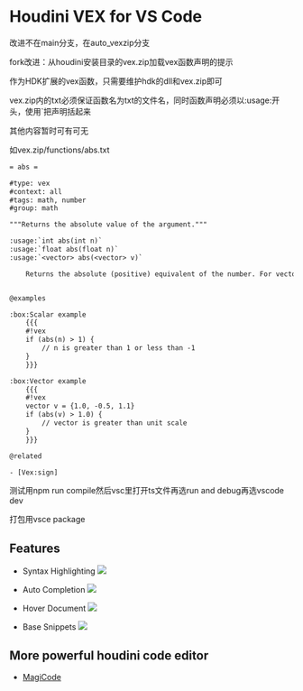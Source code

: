 # Houdini VEX for VS Code

改进不在main分支，在auto_vexzip分支

fork改进：从houdini安装目录的vex.zip加载vex函数声明的提示

作为HDK扩展的vex函数，只需要维护hdk的dll和vex.zip即可

vex.zip内的txt必须保证函数名为txt的文件名，同时函数声明必须以:usage:开头，使用`把声明括起来

其他内容暂时可有可无

如vex.zip/functions/abs.txt

```txt
= abs =

#type: vex
#context: all
#tags: math, number
#group: math

"""Returns the absolute value of the argument."""

:usage:`int abs(int n)`
:usage:`float abs(float n)`
:usage:`<vector> abs(<vector> v)`

    Returns the absolute (positive) equivalent of the number. For vectors, this is done per-component.


@examples

:box:Scalar example
    {{{
    #!vex
    if (abs(n) > 1) {
        // n is greater than 1 or less than -1
    }
    }}}

:box:Vector example
    {{{
    #!vex
    vector v = {1.0, -0.5, 1.1}
    if (abs(v) > 1.0) {
        // vector is greater than unit scale
    }
    }}}

@related

- [Vex:sign]
```

测试用npm run compile然后vsc里打开ts文件再选run and debug再选vscode dev

打包用vsce package

## Features

- Syntax Highlighting
![](https://raw.githubusercontent.com/supernova-explosion/houdini-vex-vscode-extension/main/images/syntax.png)

- Auto Completion
![](https://raw.githubusercontent.com/supernova-explosion/houdini-vex-vscode-extension/main/images/completion.png)

- Hover Document
![](https://raw.githubusercontent.com/supernova-explosion/houdini-vex-vscode-extension/main/images/hover.png)

- Base Snippets
![](https://raw.githubusercontent.com/supernova-explosion/houdini-vex-vscode-extension/main/images/snippets.png)

## More powerful houdini code editor

* [MagiCode](https://unrealhoudini.gumroad.com/l/rawnh)